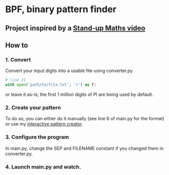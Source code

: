 # BPF, binary pattern finder
## Project inspired by a [Stand-up Maths video](https://www.youtube.com/watch?v=dET2l8l3upU)

## How to
### 1. Convert
Convert your input digits into a usable file using converter.py
```py
# line 21
with open('path/to/file.txt', 'r') as f:
```
or leave it as-is; the first 1 million digits of PI are being used by default.

### 2. Create your pattern
To do so, you can either do it manually (see line 6 of main.py for the format) or use my [interactive pattern creator](https://github.com/ckelyan/pcreate).

### 3. Configure the program
In main.py, change the SEP and FILENAME constant if you changed them in converter.py.

### 4. Launch main.py and watch.
